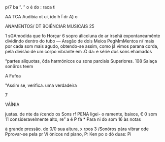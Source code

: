 p/7 ba ”. ” o é do : raca ti

AA TCA Audibia ot ui, ido h Í dr A) o

ANAMENTOS/ DT BOIÉNCIAR MUSICAIS 25

1 sGAmodida que fo Horçar 6 sopro álicoluna de ar
irsehã expontaneamênte dividindo dentro do tubo
— Aragão de dois Meios PegMmMentos n/ mais por cada
som mais agudo, obtendo-se assim, como já vimos
parana corda, pela divisão de um corpo vibrante em
.Ô da: e série dos sons ehamados

“partes aliquotas, õda
harmónicos ou sons parciais Superiores.
108 Salaça son6ros teem

A Fufea

"Assim se, verifica.
uma verdadeira

7

VÁÍNIA

justas. de nte da /cendo os Sons rf PENA ligei-
o ramente, baixos, € 0 som 11 consideravelmente alto,
re” a é P fá * Para ni do som 16 às notas

à grande pressão. de
0/0 sua altura, x
rpos 3 /Sonóros pára vibrar
ode Pprovar-se pela pr
Vi ónicos nd piano, P:
Ken po o dó duas: Pi
